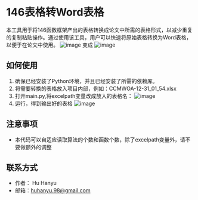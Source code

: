 # 146表格转Word表格

本工具用于将146函数框架产出的表格转换成论文中所需的表格形式，以减少重复的复制粘贴操作。通过使用该工具，用户可以快速将原始表格转换为Word表格，以便于在论文中使用。
![image](https://github.com/huhanyu/146-excel-word-/assets/22694173/0481029e-7a1b-41a5-9c68-2b56278864b2)
变成
![image](https://github.com/huhanyu/146-excel-word-/assets/22694173/1b961650-146b-46ea-89eb-d4697c152743)

## 如何使用

1. 确保已经安装了Python环境，并且已经安装了所需的依赖库。
2. 将需要转换的表格放入项目内部，例如：CCMWOA-12-31_01_54.xlsx
3. 打开main.py,将excelpath变量改成放入的表格名：
![image](https://github.com/huhanyu/146-excel-word-/assets/22694173/15483ee1-fa65-4f15-8abe-b65031e5caa4)
4. 运行，得到输出好的表格
 ![image](https://github.com/huhanyu/146-excel-word-/assets/22694173/1b961650-146b-46ea-89eb-d4697c152743)

## 注意事项

- 本代码可以自适应读取算法的个数和函数个数，除了excelpath变量外，请不要做额外的调整

## 联系方式

- 作者： Hu Hanyu
- 邮箱：huhanyu.98@gmail.com
  
